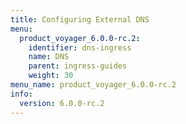 ```yaml
---
title: Configuring External DNS
menu:
  product_voyager_6.0.0-rc.2:
    identifier: dns-ingress
    name: DNS
    parent: ingress-guides
    weight: 30
menu_name: product_voyager_6.0.0-rc.2
info:
  version: 6.0.0-rc.2
---
```


